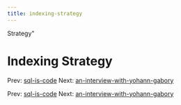 ```yaml
---
title: indexing-strategy
---
```


Strategy"

# Indexing Strategy

Prev: [sql-is-code](sql-is-code.md) Next:
[an-interview-with-yohann-gabory](an-interview-with-yohann-gabory.md)

Prev: [sql-is-code](sql-is-code.md) Next:
[an-interview-with-yohann-gabory](an-interview-with-yohann-gabory.md)
